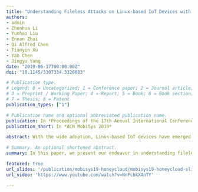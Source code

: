 ```yaml
---
title: "Understanding Fileless Attacks on Linux-based IoT Devices with HoneyCloud"
authors:
- admin
- Zhenhua Li
- Yunhao Liu
- Ennan Zhai
- Qi Alfred Chen
- Tianyin Xu
- Yan Chen
- Jingyu Yang
date: "2019-06-17T00:00:00Z"
doi: "10.1145/3307334.3326083"

# Publication type.
# Legend: 0 = Uncategorized; 1 = Conference paper; 2 = Journal article;
# 3 = Preprint / Working Paper; 4 = Report; 5 = Book; 6 = Book section;
# 7 = Thesis; 8 = Patent
publication_types: ["1"]

# Publication name and optional abbreviated publication name.
publication: In *Proceedings of the 17th Annual International Conference on Mobile Systems, Applications, and Services*
publication_short: In *ACM MobiSys 2019*

abstract: With the wide adoption, Linux-based IoT devices have emerged as one primary target of today's cyber attacks. Traditional malware-based attacks can quickly spread across these devices, but they are well-understood threats with effective defense techniques such as malware fingerprinting and community-based fingerprint sharing. Recently, fileless attacks---attacks that do not rely on malware files---have been increasing on Linux-based IoT devices, and posing significant threats to the security and privacy of IoT systems. Little has been known in terms of their characteristics and attack vectors, which hinders research and development efforts to defend against them. In this paper, we present our endeavor in understanding fileless attacks on Linux-based IoT devices in the wild. Over a span of twelve months, we deploy 4 hardware IoT honeypots and 108 specially designed software IoT honeypots, and successfully attract a wide variety of real-world IoT attacks. We present our measurement study on these attacks, with a focus on fileless attacks, including the prevalence, exploits, environments, and impacts. Our study further leads to multi-fold insights towards actionable defense strategies that can be adopted by IoT vendors and end users.

# Summary. An optional shortened abstract.
summary: In this paper, we present our endeavor in understanding fileless attacks on Linux-based IoT devices in the wild. Over a span of twelve months, we deploy 4 hardware IoT honeypots and 108 specially designed software IoT honeypots, and successfully attract a wide variety of real-world IoT attacks. We present our measurement study on these attacks, with a focus on fileless attacks, including the prevalence, exploits, environments, and impacts.

featured: true
url_slides: '/publication/mobisys19-honeycloud/mobisys19-honeycloud-slides.pdf'
url_video: 'https://www.youtube.com/watch?v=NnFcbkXAnTY'

---
```

